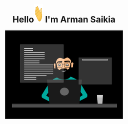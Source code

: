 <div style="text-align: center;">
  <h1>Hello<img src="https://raw.githubusercontent.com/ABSphreak/ABSphreak/master/gifs/Hi.gif" width="30px" height="60px"> I'm Arman Saikia</h1>
</div>

<!--
**ArmanSaikia/arman saikia** is a ✨ _special_ ✨ repository because its `README.md` (this file) appears on your GitHub profile.
Here are some ideas to get you started: -->

<div style="text-align: center;">
  <img src="./thoughtworks-gif_dribbble.gif" height="290px">
</div>






